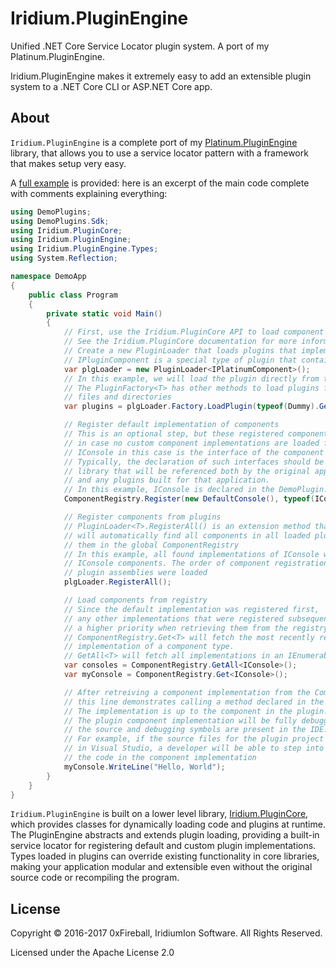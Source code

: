 
# Iridium.PluginEngine

Unified .NET Core Service Locator plugin system. A port of my Platinum.PluginEngine.

Iridium.PluginEngine makes it extremely easy to add an extensible plugin system to a .NET Core CLI or ASP.NET Core app.

## About

`Iridium.PluginEngine` is a complete port of my [Platinum.PluginEngine](https://github.com/0xFireball/Platinum.PluginEngine) library,
that allows you to use a service locator pattern with a framework that makes setup very easy.

A [full example](https://github.com/0xFireball/Iridium.PluginEngine/tree/master/Iridium.PluginEngine/src/example) is provided:
here is an excerpt of the main code complete with comments explaining everything:

```csharp
using DemoPlugins;
using DemoPlugins.Sdk;
using Iridium.PluginCore;
using Iridium.PluginEngine;
using Iridium.PluginEngine.Types;
using System.Reflection;

namespace DemoApp
{
    public class Program
    {
        private static void Main()
        {
            // First, use the Iridium.PluginCore API to load component plugins
            // See the Iridium.PluginCore documentation for more information
            // Create a new PluginLoader that loads plugins that implement IPluginComponent
            // IPluginComponent is a special type of plugin that contains a component
            var plgLoader = new PluginLoader<IPlatinumComponent>();
            // In this example, we will load the plugin directly from the assembly
            // The PluginFactory<T> has other methods to load plugins from other locations, such as
            // files and directories
            var plugins = plgLoader.Factory.LoadPlugin(typeof(Dummy).GetTypeInfo().Assembly);

            // Register default implementation of components
            // This is an optional step, but these registered components will be used
            // in case no custom component implementations are loaded from the plugin
            // IConsole in this case is the interface of the component
            // Typically, the declaration of such interfaces should be in a Common or SDK
            // library that will be referenced both by the original application
            // and any plugins built for that application.
            // In this example, IConsole is declared in the DemoPlugin.SDK assembly
            ComponentRegistry.Register(new DefaultConsole(), typeof(IConsole));

            // Register components from plugins
            // PluginLoader<T>.RegisterAll() is an extension method that
            // will automatically find all components in all loaded plugins, and register
            // them in the global ComponentRegistry
            // In this example, all found implementations of IConsole will be registered as
            // IConsole components. The order of component registration is the same as the order the
            // plugin assemblies were loaded
            plgLoader.RegisterAll();

            // Load components from registry
            // Since the default implementation was registered first,
            // any other implementations that were registered subsequently will have
            // a higher priority when retrieving them from the registry.
            // ComponentRegistry.Get<T> will fetch the most recently registered
            // implementation of a component type.
            // GetAll<T> will fetch all implementations in an IEnumerable<T>
            var consoles = ComponentRegistry.GetAll<IConsole>();
            var myConsole = ComponentRegistry.Get<IConsole>();

            // After retreiving a component implementation from the ComponentRegistry,
            // this line demonstrates calling a method declared in the IConsole interface.
            // The implementation is up to the component in the plugin.
            // The plugin component implementation will be fully debuggable as long as
            // the source and debugging symbols are present in the IDE.
            // For example, if the source files for the plugin project are part of the solution
            // in Visual Studio, a developer will be able to step into this call and debug
            // the code in the component implementation
            myConsole.WriteLine("Hello, World");
        }
    }
}
```

`Iridium.PluginEngine` is built on a lower level library, [Iridium.PluginCore](https://github.com/0xFireball/Iridium.PluginCore), which
provides classes for dynamically loading code and plugins at runtime. The PluginEngine abstracts and extends plugin loading, providing
a built-in service locator for registering default and custom plugin implementations. Types loaded in plugins can override existing functionality in core libraries, making your application modular and extensible even without the original source code or recompiling the program.

## License

Copyright &copy; 2016-2017 0xFireball, IridiumIon Software. All Rights Reserved.

Licensed under the Apache License 2.0

